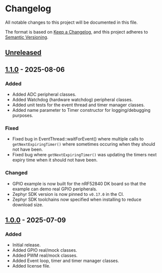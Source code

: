 # Changelog

All notable changes to this project will be documented in this file.

The format is based on [Keep a Changelog](https://keepachangelog.com/en/1.1.0/),
and this project adheres to [Semantic Versioning](https://semver.org/spec/v2.0.0.html).

## [Unreleased]

## [1.1.0] - 2025-08-06

### Added

- Added ADC peripheral classes.
- Added Watchdog (hardware watchdog) peripheral classes.
- Added unit tests for the event thread and timer manager classes.
- Added name parameter to Timer constructor for logging/debugging purposes.

### Fixed

- Fixed bug in EventThread::waitForEvent() where multiple calls to `getNextExpiringTimer()` where sometimes occuring when they should not have been.
- Fixed bug where `getNextExpiringTimer()` was updating the timers next expiry time when it should not have been.

### Changed

- GPIO example is now built for the nRF52840 DK board so that the example can demo real GPIO peripherals.
- Zephyr SDK version is now pinned to `v0.17.0` in the CI.
- Zephyr SDK toolchains now specified when installing to reduce download size.

## [1.0.0] - 2025-07-09

### Added

- Initial release.
- Added GPIO real/mock classes.
- Added PWM real/mock classes.
- Added Event loop, timer and timer manager classes.
- Added license file.

[unreleased]: https://github.com/gbmhunter/ZephyrCppToolkit/compare/v1.1.0...HEAD
[1.1.0]: https://github.com/gbmhunter/ZephyrCppToolkit/compare/v1.0.0...v1.1.0
[1.0.0]: https://github.com/gbmhunter/ZephyrCppToolkit/releases/tag/v1.0.0